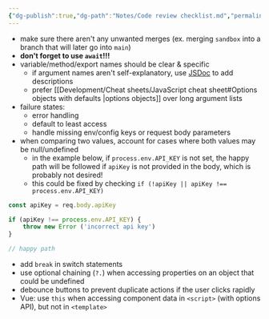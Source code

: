 ```yaml
---
{"dg-publish":true,"dg-path":"Notes/Code review checklist.md","permalink":"/notes/code-review-checklist/"}
---
```



- make sure there aren't any unwanted merges (ex. merging `sandbox` into a branch that will later go into `main`)
- **don't forget to use `await`!!!**
- variable/method/export names should be clear & specific
    - if argument names aren't self-explanatory, use [JSDoc](https://jsdoc.app/about-getting-started.html) to add descriptions
    - prefer [[Development/Cheat sheets/JavaScript cheat sheet#Options objects with defaults \|options objects]] over long argument lists
- failure states:
    - error handling
    - default to least access
    - handle missing env/config keys or request body parameters
- when comparing two values, account for cases where both values may be null/undefined
    - in the example below, if `process.env.API_KEY` is not set, the happy path will be followed if `apiKey` is not provided in the body, which is probably not desired!
    - this could be fixed by checking `if (!apiKey || apiKey !== process.env.API_KEY)`

```js
const apiKey = req.body.apiKey

if (apiKey !== process.env.API_KEY) {
    throw new Error ('incorrect api key')
}

// happy path
```

- add `break` in switch statements
- use optional chaining (`?.`) when accessing properties on an object that could be undefined
- debounce buttons to prevent duplicate actions if the user clicks rapidly
- Vue: use `this` when accessing component data in `<script>` (with options API), but not in `<template>`
